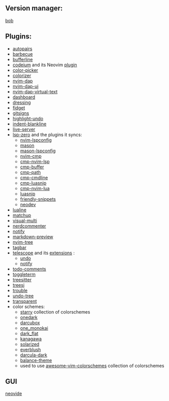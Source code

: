 ## Version manager:
[bob](https://github.com/MordechaiHadad/bob)

## Plugins:
* [autopairs](https://github.com/windwp/nvim-autopairs)
* [barbecue](https://github.com/utilyre/barbecue.nvim)
* [bufferline](https://github.com/akinsho/bufferline.nvim)
* [codeium](https://codeium.com/) and its Neovim [plugin](https://github.com/Exafunction/codeium.vim)
* [color-picker](https://github.com/ziontee113/color-picker.nvim)
* [colorizer](https://github.com/NvChad/nvim-colorizer.lua)
* [nvim-dap](https://github.com/mfussenegger/nvim-dap)
* [nvim-dap-ui](https://github.com/rcarriga/nvim-dap-ui)
* [nvim-dap-virtual-text](https://github.com/theHamsta/nvim-dap-virtual-text)
* [dashboard](https://github.com/nvimdev/dashboard-nvim)
* [dressing](https://github.com/stevearc/dressing.nvim)
* [fidget](https://github.com/j-hui/fidget.nvim)
* [gitsigns](https://github.com/lewis6991/gitsigns.nvim)
* [highlight-undo](https://github.com/tzachar/highlight-undo.nvim)
* [indent-blankline](https://github.com/lukas-reineke/indent-blankline.nvim)
* [live-server](https://github.com/aurum77/live-server.nvim)
* [lsp-zero](https://github.com/VonHeikemen/lsp-zero.nvim) and the plugins it syncs:
  - [nvim-lspconfig](https://github.com/neovim/nvim-lspconfig)
  - [mason](https://github.com/williamboman/mason.nvim)
  - [mason-lspconfig](https://github.com/williamboman/mason-lspconfig.nvim)
  - [nvim-cmp](https://github.com/hrsh7th/nvim-cmp)
  - [cmp-nvim-lsp](https://github.com/hrsh7th/cmp-nvim-lsp)
  - [cmp-buffer](https://github.com/hrsh7th/cmp-buffer)
  - [cmp-path](https://github.com/hrsh7th/cmp-path)
  - [cmp-cmdline](https://github.com/hrsh7th/cmp-cmdline)
  - [cmp-luasnip](https://github.com/saadparwaiz1/cmp_luasnip)
  - [cmp-nvim-lua](https://github.com/hrsh7th/cmp-nvim-lua)
  - [luasnip](https://github.com/L3MON4D3/LuaSnip)
  - [friendly-snippets](https://github.com/rafamadriz/friendly-snippets)
  - [neodev](https://github.com/folke/neodev.nvim)
* [lualine](https://github.com/nvim-lualine/lualine.nvim)
* [matchup](https://github.com/andymass/vim-matchup)
* [visual-multi](https://github.com/mg979/vim-visual-multi)
* [nerdcommenter](https://github.com/preservim/nerdcommenter)
* [notify](https://github.com/rcarriga/nvim-notify)
* [markdown-preview](https://github.com/iamcco/markdown-preview.nvim)
* [nvim-tree](https://github.com/nvim-tree/nvim-tree.lua)
* [tagbar](https://github.com/preservim/tagbar)
* [telescope](https://github.com/nvim-telescope/telescope.nvim) and its [extensions](https://github.com/nvim-telescope/telescope.nvim/wiki/Extensions) :
  - [undo](https://github.com/debugloop/telescope-undo.nvim)
  - [notify](https://github.com/rcarriga/nvim-notify#viewing-history)
* [todo-comments](https://github.com/folke/todo-comments.nvim)
* [toggleterm](https://github.com/akinsho/toggleterm.nvim)
* [treesitter](https://github.com/nvim-treesitter/nvim-treesitter)
* [treesj](https://github.com/Wansmer/treesj)
* [trouble](https://github.com/folke/trouble.nvim)
* [undo-tree](https://github.com/mbbill/undotree)
* [transparent](https://github.com/xiyaowong/transparent.nvim)
* color schemes:
  - [starry](https://github.com/ray-x/starry.nvim) collection of colorschemes
  - [onedark](https://github.com/navarasu/onedark.nvim)
  - [darcubox](https://github.com/dotsilas/darcubox-nvim)
  - [one_monokai](https://github.com/cpea2506/one_monokai.nvim)
  - [dark_flat](https://github.com/sekke276/dark_flat.nvim)
  - [kanagawa](https://github.com/rebelot/kanagawa.nvim)
  - [solarized](https://github.com/maxmx03/solarized.nvim)
  - [everblush](https://github.com/Everblush/nvim)
  - [darcula-dark](https://github.com/xiantang/darcula-dark.nvim)
  - [balance-theme](https://github.com/MetriC-DT/balance-theme.nvim)
  - used to use [awesome-vim-colorschemes](https://github.com/rafi/awesome-vim-colorschemes) collection of colorschemes

## GUI
[neovide](https://neovide.dev/)
